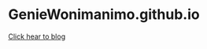 # GenieWonimanimo.github.io

[Click hear to blog](https://geniewonimanimo.github.io, "Genie's blog")
